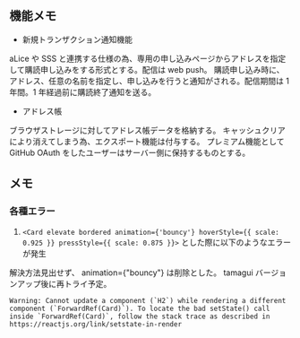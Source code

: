 ## 機能メモ

- 新規トランザクション通知機能

aLice や SSS と連携する仕様の為、専用の申し込みページからアドレスを指定して購読申し込みをする形式とする。配信は web push。
購読申し込み時に、アドレス、任意の名前を指定し、申し込みを行うと通知がされる。配信期間は 1 年間。1 年経過前に購読終了通知を送る。

- アドレス帳

ブラウザストレージに対してアドレス帳データを格納する。
キャッシュクリアにより消えてしまう為、エクスポート機能は付与する。
プレミアム機能として GitHub OAuth をしたユーザーはサーバー側に保持するものとする。

## メモ

### 各種エラー

1. `<Card elevate bordered animation={'bouncy'} hoverStyle={{ scale: 0.925 }} pressStyle={{ scale: 0.875 }}>` とした際に以下のようなエラーが発生

解決方法見出せず、 animation={"bouncy"} は削除とした。 tamagui バージョンアップ後に再トライ予定。

```
Warning: Cannot update a component (`H2`) while rendering a different component (`ForwardRef(Card)`). To locate the bad setState() call inside `ForwardRef(Card)`, follow the stack trace as described in https://reactjs.org/link/setstate-in-render
```
